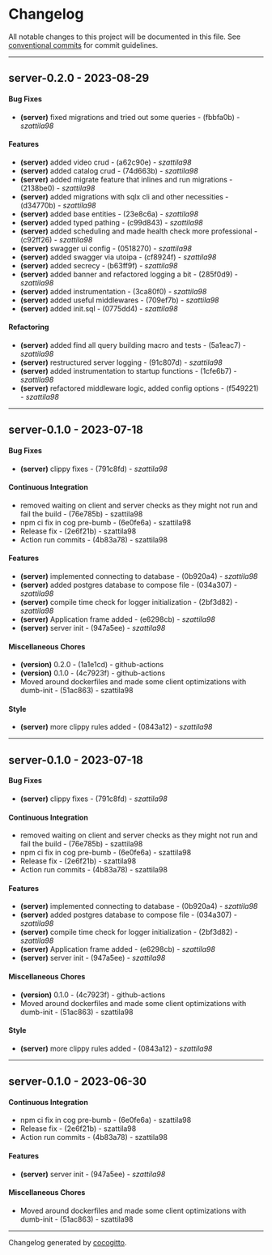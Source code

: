 # Changelog
All notable changes to this project will be documented in this file. See [conventional commits](https://www.conventionalcommits.org/) for commit guidelines.

- - -
## server-0.2.0 - 2023-08-29
#### Bug Fixes
- **(server)** fixed migrations and tried out some queries - (fbbfa0b) - *szattila98*
#### Features
- **(server)** added video crud - (a62c90e) - *szattila98*
- **(server)** added catalog crud - (74d663b) - *szattila98*
- **(server)** added migrate feature that inlines and run migrations - (2138be0) - *szattila98*
- **(server)** added migrations with sqlx cli and other necessities - (d34770b) - *szattila98*
- **(server)** added base entities - (23e8c6a) - *szattila98*
- **(server)** added typed pathing - (c99d843) - *szattila98*
- **(server)** added scheduling and made health check more professional - (c92ff26) - *szattila98*
- **(server)** swagger ui config - (0518270) - *szattila98*
- **(server)** added swagger via utoipa - (cf8924f) - *szattila98*
- **(server)** added secrecy - (b63ff9f) - *szattila98*
- **(server)** added banner and refactored logging a bit - (285f0d9) - *szattila98*
- **(server)** added instrumentation - (3ca80f0) - *szattila98*
- **(server)** added useful middlewares - (709ef7b) - *szattila98*
- **(server)** added init.sql - (0775dd4) - *szattila98*
#### Refactoring
- **(server)** added find all query building macro and tests - (5a1eac7) - *szattila98*
- **(server)** restructured server logging - (91c807d) - *szattila98*
- **(server)** added instrumentation to startup functions - (1cfe6b7) - *szattila98*
- **(server)** refactored middleware logic, added config options - (f549221) - *szattila98*

- - -

## server-0.1.0 - 2023-07-18
#### Bug Fixes
- **(server)** clippy fixes - (791c8fd) - *szattila98*
#### Continuous Integration
- removed waiting on client and server checks as they might not run and fail the build - (76e785b) - szattila98
- npm ci fix in cog pre-bumb - (6e0fe6a) - szattila98
- Release fix - (2e6f21b) - szattila98
- Action run commits - (4b83a78) - szattila98
#### Features
- **(server)** implemented connecting to database - (0b920a4) - *szattila98*
- **(server)** added postgres database to compose file - (034a307) - *szattila98*
- **(server)** compile time check for logger initialization - (2bf3d82) - *szattila98*
- **(server)** Application frame added - (e6298cb) - *szattila98*
- **(server)** server init - (947a5ee) - *szattila98*
#### Miscellaneous Chores
- **(version)** 0.2.0 - (1a1e1cd) - github-actions
- **(version)** 0.1.0 - (4c7923f) - github-actions
- Moved around dockerfiles and made some client optimizations with dumb-init - (51ac863) - szattila98
#### Style
- **(server)** more clippy rules added - (0843a12) - *szattila98*

- - -

## server-0.1.0 - 2023-07-18
#### Bug Fixes
- **(server)** clippy fixes - (791c8fd) - *szattila98*
#### Continuous Integration
- removed waiting on client and server checks as they might not run and fail the build - (76e785b) - szattila98
- npm ci fix in cog pre-bumb - (6e0fe6a) - szattila98
- Release fix - (2e6f21b) - szattila98
- Action run commits - (4b83a78) - szattila98
#### Features
- **(server)** implemented connecting to database - (0b920a4) - *szattila98*
- **(server)** added postgres database to compose file - (034a307) - *szattila98*
- **(server)** compile time check for logger initialization - (2bf3d82) - *szattila98*
- **(server)** Application frame added - (e6298cb) - *szattila98*
- **(server)** server init - (947a5ee) - *szattila98*
#### Miscellaneous Chores
- **(version)** 0.1.0 - (4c7923f) - github-actions
- Moved around dockerfiles and made some client optimizations with dumb-init - (51ac863) - szattila98
#### Style
- **(server)** more clippy rules added - (0843a12) - *szattila98*

- - -

## server-0.1.0 - 2023-06-30
#### Continuous Integration
- npm ci fix in cog pre-bumb - (6e0fe6a) - szattila98
- Release fix - (2e6f21b) - szattila98
- Action run commits - (4b83a78) - szattila98
#### Features
- **(server)** server init - (947a5ee) - *szattila98*
#### Miscellaneous Chores
- Moved around dockerfiles and made some client optimizations with dumb-init - (51ac863) - szattila98

- - -

Changelog generated by [cocogitto](https://github.com/cocogitto/cocogitto).
